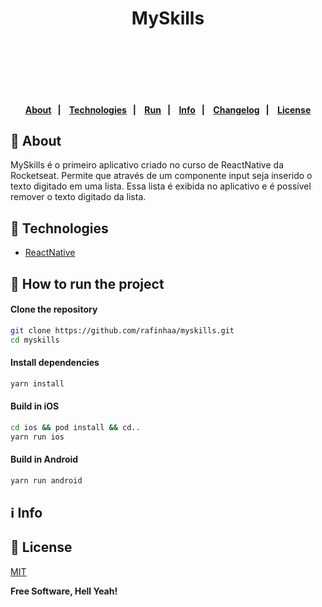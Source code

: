 <h4 align="center">
    <h1 align="center">
      MySkills
    </h1>
    <br><br>
</h4>

<h4 align="center">
    <br><br>
    <p align="center">
      <a href="#-about">About</a>&nbsp;&nbsp;&nbsp;|&nbsp;&nbsp;&nbsp;
      <a href="#-technologies">Technologies</a>&nbsp;&nbsp;&nbsp;|&nbsp;&nbsp;&nbsp;
      <a href="#-how-to-run-the-project">Run</a>&nbsp;&nbsp;&nbsp;|&nbsp;&nbsp;&nbsp;
      <a href="#-info">Info</a>&nbsp;&nbsp;&nbsp;|&nbsp;&nbsp;&nbsp;
      <a href="#-changelog">Changelog</a>&nbsp;&nbsp;&nbsp;|&nbsp;&nbsp;&nbsp;
      <a href="#-license">License</a>
  </p>
</h4>

## 🔖 About

MySkills é o primeiro aplicativo criado no curso de ReactNative da Rocketseat.
Permite que através de um componente input seja inserido o texto digitado em uma lista. Essa lista é exibida no aplicativo e é possível remover o texto digitado da lista.

## 🚀 Technologies

- [ReactNative](https://reactnative.dev/)

## 🏁 How to run the project

#### Clone the repository

```bash
git clone https://github.com/rafinhaa/myskills.git
cd myskills
```

#### Install dependencies

```bash
yarn install
```

#### Build in iOS

```bash
cd ios && pod install && cd..
yarn run ios
```

#### Build in Android

```bash
yarn run android
```

## ℹ️ Info

## 📝 License

[MIT](LICENSE)

**Free Software, Hell Yeah!**
